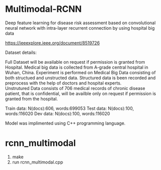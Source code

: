 # Multimodal-RCNN
Deep feature learning for disease risk assessment based on convolutional neural network with intra-layer recurrent connection by using hospital big data

https://ieeexplore.ieee.org/document/8519726

Dataset details:

Full Dataset will be available on request if permission is granted from Hospital.
Medical big data is collected from A-grade central hospital in Wuhan, China.
Experiment is performed on Medical Big Data consisting of both structued and unstructed data.
Structured data is been recorded and preprocess with the help of doctors and hospital experts.   
Unstrutured Data consists of 706 medical records of chronic disease patient, that is confidential, will be availble only on request if permission is granted from the hospital. 

Train data: N(docs):606, words:699053
Test data: N(docs):100, words:116020
Dev data: N(docs):100, words:116020

Model was implimented using C++ programming language.

# rcnn_multimodal
1. make
2. run rcnn_multimodal.cpp
